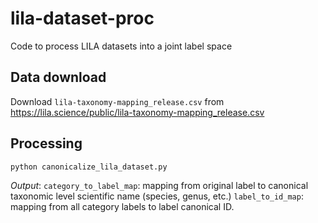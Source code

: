 # lila-dataset-proc

Code to process LILA datasets into a joint label space

## Data download
Download `lila-taxonomy-mapping_release.csv` from https://lila.science/public/lila-taxonomy-mapping_release.csv

## Processing
```
python canonicalize_lila_dataset.py
```
*Output*:
`category_to_label_map`: mapping from original label to canonical taxonomic level scientific name (species, genus, etc.)
`label_to_id_map`: mapping from all category labels to label canonical ID.
